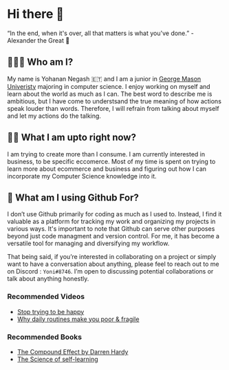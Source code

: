 # Hi there 👋

“In the end, when it's over, all that matters is what you've done.” - Alexander the Great 🌱

## 🙋🏾‍♂️ Who am I? 

My name is Yohanan Negash 🇪🇹 and I am a junior in [George Mason Univeristy](https://www.gmu.edu/) majoring in computer science. I enjoy working on myself and learn about the world as much as I can. The best word to describe me is ambitious, but I have come to understsand the true meaning of how actions speak louder than words. Therefore, I will refrain from talking about myself and let my actions do the talking.  

## 👷🏾 What I am upto right now? 

I am trying to create more than I consume. I am currently interested in business, to be specific eccomerce. Most of my time is spent on trying to learn more about ecommerce and business and figuring out how I can incorporate my Computer Science knowledge into it. 

## 🔨 What am I using Github For?

I don’t use Github primarily for coding as much as I used to. Instead, I find it valuable as a platform for tracking my work and organizing my projects in various ways. It's important to note that Github can serve other purposes beyond just code managment and version control. For me, it has become a versatile tool for managing and diversifying my workflow. 

That being said, if you’re interested in collaborating on a project or simply want to have a conversation about anything, please feel to reach out to me on Discord : `Yoni#8746`. I’m open to discussing potential collaborations or talk about anything honestly. 

### Recommended Videos 
- [Stop trying to be happy](https://www.youtube.com/watch?v=NDDFezF7OTA&list=PL-pEOw-x9AuOjozJyrnUIZpamVjoXAYrQ&index=3)
- [Why daily routines make you poor & fragile](https://www.youtube.com/watch?v=ErWpi_91b70&list=PL-pEOw-x9AuOjozJyrnUIZpamVjoXAYrQ&index=4)

### Recommended Books 
- [The Compound Effect by Darren Hardy](https://www.amazon.com/Compound-Effect-Darren-Hardy/dp/159315724X)
- [The Science of self-learning](https://www.amazon.com/Science-Self-Learning-Yourself-Anything-Education-ebook/dp/B07KKLGYWF)
